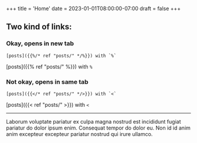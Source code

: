 +++
title = 'Home'
date = 2023-01-01T08:00:00-07:00
draft = false
+++

## Two kind of links:

### Okay, opens in new tab

````
[posts]({{%/* ref "posts/" */%}}) with `%`
````

[posts]({{% ref "posts/" %}}) with `%`

### Not okay, opens in same tab

````
[posts]({{</* ref "posts/" */>}}) with `<`
````

[posts]({{< ref "posts/" >}}) with `<`


---

Laborum voluptate pariatur ex culpa magna nostrud est incididunt fugiat
pariatur do dolor ipsum enim. Consequat tempor do dolor eu. Non id id anim anim
excepteur excepteur pariatur nostrud qui irure ullamco.
